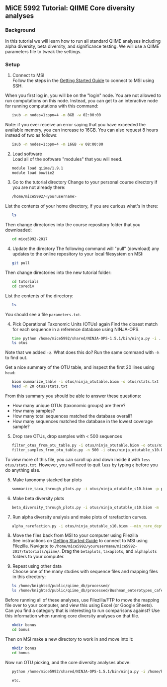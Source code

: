 ## MiCE 5992 Tutorial: QIIME Core diversity analyses

### Background
In this tutorial we will learn how to run all standard QIIME analyses including alpha diversity, beta diversity, and significance testing.
We will use a QIIME parameters file to tweak the settings.

### Setup
1. Connect to MSI  
 Follow the steps in the [Getting Started Guide](../../README.md) to connect to MSI using SSH.

 When you first log in, you will be on the "login" node. You are not allowed to run computations on this node. Instead, you can get to an interactive node for running computations with this command:
 ```bash
    isub -n nodes=1:ppn=4 -m 8GB -w 02:00:00
 ```
 Note: if you ever receive an error saying that you have exceeded the available memory, you can increase to 16GB.
 You can also request 8 hours instead of two as follows:
 ```bash
    isub -n nodes=1:ppn=4 -m 16GB -w 08:00:00
 ```
2. Load software  
 Load all of the software "modules" that you will need.
 ```bash
    module load qiime/1.9.1
    module load bowtie2
 ```

3. Go to the tutorial directory
 Change to your personal course directory if you are not already there:
 ```bash
    /home/mice5992/<yourusername>
 ```

 List the contents of your home directory, if you are curious what's in there:
 ```bash
    ls
 ```

 Then change directories into the course repository folder that you downloaded:
 ```bash
    cd mice5992-2017
 ```

4. Update the directory 
 The following command will "pull" (download) any updates to the online repository to your local filesystem on MSI:
 ```bash
    git pull
 ```

 Then change directories into the new tutorial folder:
 ```bash
    cd tutorials
    cd corediv
 ```

 List the contents of the directory:
 ```bash
    ls
 ```
 You should see a file `parameters.txt`.

4. Pick Operational Taxonomic Units (OTUs) again
 Find the closest match for each sequence in a reference database using NINJA-OPS.

 ```bash
    time python /home/mice5992/shared/NINJA-OPS-1.5.1/bin/ninja.py -i ../../data/globalgut/seqs.fna -o otus -p 4 -z
    ls otus
 ```
 Note that we added `-z`. What does this do? Run the same command with `-h` to find out.
 
 Get a nice summary of the OTU table, and inspect the first 20 lines using `head`:
 ```bash
    biom summarize_table -i otus/ninja_otutable.biom -o otus/stats.txt
    head -n 20 otus/stats.txt
 ```
 
 From this summary you should be able to answer these questions:
  - How many unique OTUs (taxonomic groups) are there?
  - How many samples?
  - How many total sequences matched the database overall?
  - How many sequences matched the database in the lowest coverage sample?

5. Drop rare OTUs, drop samples with < 500 sequences
 ```bash
    filter_otus_from_otu_table.py -i otus/ninja_otutable.biom -o otus/ninja_otutable_s10.biom -s 10
    filter_samples_from_otu_table.py -n 500 -i otus/ninja_otutable_s10.biom -o otus/ninja_otutable_s10_min500.biom
 ```

 To view more of this file, you can scroll up and down inside it with `less otus/stats.txt`.
 However, you will need to quit `less` by typing `q` before you do anything else.
 
5. Make taxonomy stacked bar plots

 ```bash
    summarize_taxa_through_plots.py -i otus/ninja_otutable_s10.biom -p parameters.txt -w -o taxaplots/
 ```

6. Make beta diversity plots

 ```bash
    beta_diversity_through_plots.py -i otus/ninja_otutable_s10.biom -m ../../data/globalgut/map.txt -o betaplots -p parameters.txt -t /home/mice5992/shared/97_otus.tree -v
 ```
7.  Run alpha diversity analysis and make plots of rarefaction curves.

 ```bash
    alpha_rarefaction.py -i otus/ninja_otutable_s10.biom --min_rare_depth 100 --max_rare_depth 500 --num_steps 3 -o alphaplots -m ../../data/globalgut/map.txt -v -p parameters.txt -t /home/mice5992/shared/97_otus.tree
 ```

8. Move the files back from MSI to your computer using Filezilla  
 See instructions on [Getting Started Guide](../../README.md) to connect to MSI using Filezilla. Navigate to `/home/mice5992/yourusername/mice5992-2017/tutorials/qiime/`. Drag the `betaplots`, `taxaplots`, and `alphaplots` folders to your computer.
 
9. Repeat using other data  
 Choose one of the many studies with sequence files and mapping files in this directory:
 ```bash
    ls /home/knightsd/public/qiime_db/processed/
    ls /home/knightsd/public/qiime_db/processed/Bushman_enterotypes_cafe_study_1010_ref_13_8
 ```

 Before running all of these analyses, use Filezilla/FTP to move the mapping file over to your computer, and view this using Excel (or Google Sheets). 
 Can you find a category that is interesting to run comparisons against? Use this information when running core diversity analyses on that file.
 ```bash
    mkdir bonus
    cd bonus
 ```

 Then on MSI make a new directory to work in and move into it:
 ```bash
    mkdir bonus
    cd bonus
 ```
 
  Now run OTU picking, and the core diversity analyses above:
 ```bash
    python /home/mice5992/shared/NINJA-OPS-1.5.1/bin/ninja.py -i /home/knightsd/public/qiime_db/processed/Bushman_enterotypes_cafe_study_1010_ref_13_8/Bushman_enterotypes_cafe_study_1010_split_library_seqs.fna -o otus -p 4
    
    etc.
 ```

